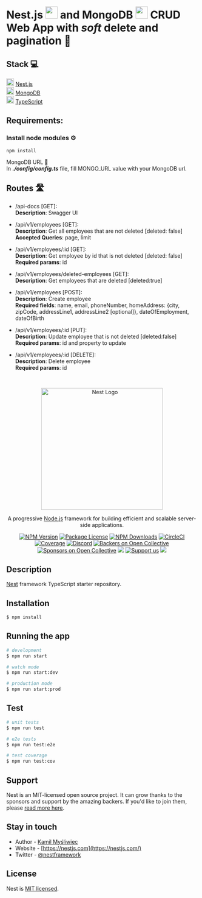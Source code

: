 # Nest.js <img src="https://cdn.icon-icons.com/icons2/2107/PNG/512/file_type_nestjs_icon_130355.png" width="32px"> and MongoDB <img src="https://cdn.icon-icons.com/icons2/2415/PNG/512/mongodb_original_logo_icon_146424.png" width="32px"/> CRUD Web App with _soft_ delete and pagination 📜

## Stack 💻

<img src="https://cdn.icon-icons.com/icons2/2107/PNG/512/file_type_nestjs_icon_130355.png" width="20px"/> [Nest.js](https://nestjs.com/) <br>
<img src="https://cdn.icon-icons.com/icons2/2415/PNG/512/mongodb_original_logo_icon_146424.png" width="20px"/> [MongoDB](https://www.mongodb.com/) <br>
<img src="https://cdn.icon-icons.com/icons2/2107/PNG/512/file_type_typescript_official_icon_130107.png" width="20px"/> [TypeScript](https://www.typescriptlang.org/)<br>

## Requirements:

### Install node modules ⚙️

```
npm install
```

MongoDB URL 🍃<br>
In _**./config/config.ts**_ file, fill MONGO_URL value with your MongoDB url.

## Routes 🛣️<br>

- /api-docs [GET]:<br>
  **Description**: Swagger UI

- /api/v1/employees [GET]:<br>
  **Description**: Get all employees that are not deleted [deleted: false] <br>
  **Accepted Queries**: page, limit

- /api/v1/employees/:id [GET]: <br>
  **Description**: Get employee by id that is not deleted [deleted: false]<br>
  **Required params**: id

- /api/v1/employees/deleted-employees [GET]:<br>
  **Description**: Get employees that are deleted [deleted:true]<br>

- /api/v1/employees [POST]:<br>
  **Description**: Create employee<br>
  **Required fields**: name, email, phoneNumber, homeAddress: {city, zipCode, addressLine1, addressLine2 [optional]}, dateOfEmployment, dateOfBirth

- /api/v1/employees/:id [PUT]:<br>
  **Description**: Update employee that is not deleted [deleted:false]<br>
  **Required params**: id and property to update

- /api/v1/employees/:id [DELETE]:<br>
  **Description**: Delete employee<br>
  **Required params**: id

<br>
<p align="center">
  <a href="http://nestjs.com/" target="blank"><img src="https://nestjs.com/img/logo_text.svg" width="320" alt="Nest Logo" /></a>
</p>

[circleci-image]: https://img.shields.io/circleci/build/github/nestjs/nest/master?token=abc123def456
[circleci-url]: https://circleci.com/gh/nestjs/nest

  <p align="center">A progressive <a href="http://nodejs.org" target="_blank">Node.js</a> framework for building efficient and scalable server-side applications.</p>
    <p align="center">
<a href="https://www.npmjs.com/~nestjscore" target="_blank"><img src="https://img.shields.io/npm/v/@nestjs/core.svg" alt="NPM Version" /></a>
<a href="https://www.npmjs.com/~nestjscore" target="_blank"><img src="https://img.shields.io/npm/l/@nestjs/core.svg" alt="Package License" /></a>
<a href="https://www.npmjs.com/~nestjscore" target="_blank"><img src="https://img.shields.io/npm/dm/@nestjs/common.svg" alt="NPM Downloads" /></a>
<a href="https://circleci.com/gh/nestjs/nest" target="_blank"><img src="https://img.shields.io/circleci/build/github/nestjs/nest/master" alt="CircleCI" /></a>
<a href="https://coveralls.io/github/nestjs/nest?branch=master" target="_blank"><img src="https://coveralls.io/repos/github/nestjs/nest/badge.svg?branch=master#9" alt="Coverage" /></a>
<a href="https://discord.gg/G7Qnnhy" target="_blank"><img src="https://img.shields.io/badge/discord-online-brightgreen.svg" alt="Discord"/></a>
<a href="https://opencollective.com/nest#backer" target="_blank"><img src="https://opencollective.com/nest/backers/badge.svg" alt="Backers on Open Collective" /></a>
<a href="https://opencollective.com/nest#sponsor" target="_blank"><img src="https://opencollective.com/nest/sponsors/badge.svg" alt="Sponsors on Open Collective" /></a>
  <a href="https://paypal.me/kamilmysliwiec" target="_blank"><img src="https://img.shields.io/badge/Donate-PayPal-ff3f59.svg"/></a>
    <a href="https://opencollective.com/nest#sponsor"  target="_blank"><img src="https://img.shields.io/badge/Support%20us-Open%20Collective-41B883.svg" alt="Support us"></a>
  <a href="https://twitter.com/nestframework" target="_blank"><img src="https://img.shields.io/twitter/follow/nestframework.svg?style=social&label=Follow"></a>
</p>
  <!--[![Backers on Open Collective](https://opencollective.com/nest/backers/badge.svg)](https://opencollective.com/nest#backer)
  [![Sponsors on Open Collective](https://opencollective.com/nest/sponsors/badge.svg)](https://opencollective.com/nest#sponsor)-->

## Description

[Nest](https://github.com/nestjs/nest) framework TypeScript starter repository.

## Installation

```bash
$ npm install
```

## Running the app

```bash
# development
$ npm run start

# watch mode
$ npm run start:dev

# production mode
$ npm run start:prod
```

## Test

```bash
# unit tests
$ npm run test

# e2e tests
$ npm run test:e2e

# test coverage
$ npm run test:cov
```

## Support

Nest is an MIT-licensed open source project. It can grow thanks to the sponsors and support by the amazing backers. If you'd like to join them, please [read more here](https://docs.nestjs.com/support).

## Stay in touch

- Author - [Kamil Myśliwiec](https://kamilmysliwiec.com)
- Website - [https://nestjs.com](https://nestjs.com/)
- Twitter - [@nestframework](https://twitter.com/nestframework)

## License

Nest is [MIT licensed](LICENSE).
